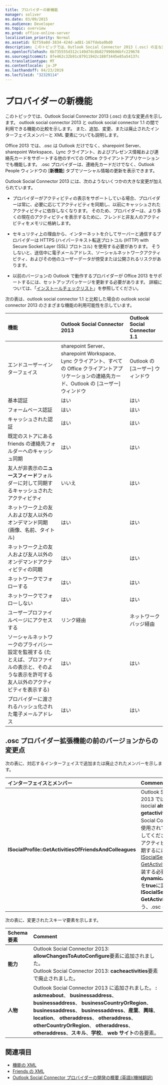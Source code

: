 ```yaml
---
title: プロバイダーの新機能
manager: soliver
ms.date: 03/09/2015
ms.audience: Developer
ms.topic: overview
ms.prod: office-online-server
localization_priority: Normal
ms.assetid: 92f59a0d-3834-424d-ad81-167fdeba9bd0
description: このトピックでは、Outlook Social Connector 2013 (.osc) の主な変更点を示します。 outlook social connector 2013 と outlook social connector 1.1 の間で利用できる機能の比較を示します。
ms.openlocfilehash: 6b735555d312c149d7dc8b827990b96bfc229678
ms.sourcegitcommit: 8fe462c32b91c87911942c188f3445e85a54137c
ms.translationtype: MT
ms.contentlocale: ja-JP
ms.lasthandoff: 04/23/2019
ms.locfileid: "32329114"
---
```

# <a name="whats-new-for-providers"></a>プロバイダーの新機能

このトピックでは、Outlook Social Connector 2013 (.osc) の主な変更点を示します。 outlook social connector 2013 と outlook social connector 1.1 の間で利用できる機能の比較を示します。 また、追加、変更、または廃止されたインターフェイスメンバーと XML 要素についても説明します。 
  
Office 2013 では、.osc は Outlook だけでなく、sharepoint Server、sharepoint Workspace、Lync クライアント、およびプレゼンス情報および連絡先カードをサポートする他のすべての Office クライアントアプリケーションでも機能します。 .osc プロバイダーは、連絡先カードだけでなく、Outlook People ウィンドウの [**新機能**] タブでソーシャル情報の更新を表示できます。 
  
Outlook Social Connector 2013 には、次のようないくつかの大きな変更が加えられています。 
  
- プロバイダーがアクティビティの表示をサポートしている場合、プロバイダーは常に、必要に応じてアクティビティを同期し、以前にキャッシュされたアクティビティに依存しなくなります。 そのため、プロバイダーは、より多くの現在のアクティビティを表示するために、フレンドと非友人のアクティビティをメモリに格納します。
    
- セキュリティ上の理由から、インターネットを介してサーバーと通信するプロバイダーは HTTPS (ハイパーテキスト転送プロトコル (HTTP) with Secure Socket Layer (SSL) プロトコル) を使用する必要があります。 そうしないと、送信中に電子メールアドレス、ソーシャルネットワークアクティビティ、およびその他のユーザーデータが傍受または公開されるリスクがあります。
    
- 以前のバージョンの Outlook で動作するプロバイダーが Office 2013 をサポートするには、セットアップパッケージを更新する必要があります。 詳細については、「[インストールチェックリスト](installation-checklist.md)」を参照してください。 
    
次の表は、outlook social connector 1.1 と比較した場合の outlook social connector 2013 のさまざまな機能の利用可能性を示しています。
  
|**機能**|**Outlook Social Connector 2013**|**Outlook Social Connector 1.1**|
|:-----|:-----|:-----|
|エンドユーザーインターフェイス  <br/> |sharepoint Server、sharepoint Workspace、Lync クライアント、すべての Office クライアントアプリケーションの連絡先カード、Outlook の [ユーザー] ウィンドウ  <br/> |Outlook の [ユーザー] ウィンドウ  <br/> |
|基本認証  <br/> |はい  <br/> |はい  <br/> |
|フォームベース認証  <br/> |はい  <br/> |はい  <br/> |
|キャッシュされた認証  <br/> |はい  <br/> |はい  <br/> |
|既定のストアにある friends の連絡先フォルダーへのキャッシュ同期  <br/> |はい  <br/> |はい  <br/> |
|友人が非表示の**ニュースフィード**フォルダーに対して同期するキャッシュされたアクティビティ  <br/> |いいえ  <br/> |はい  <br/> |
|ネットワーク上の友人および友人以外のオンデマンド同期 (画像、名前、タイトル)  <br/> |はい  <br/> |はい  <br/> |
|ネットワーク上の友人および友人以外のオンデマンドアクティビティの同期  <br/> |はい  <br/> |はい  <br/> |
|ネットワークでフォローする  <br/> |はい  <br/> |はい  <br/> |
|ネットワークでフォローしない  <br/> |はい  <br/> |はい  <br/> |
|ユーザープロファイルページにアクセスする  <br/> |リンク経由  <br/> |ネットワークバッジ経由  <br/> |
|ソーシャルネットワークのプライバシー設定を監視する (たとえば、プロファイルの表示と、そのような表示を許可する友人以外のアクティビティを表示する)  <br/> |はい  <br/> |はい  <br/> |
|プロバイダーに渡されるハッシュ化された電子メールアドレス  <br/> |はい  <br/> |はい  <br/> |

<a name="OlSocialConnector_Changes"> </a>

## <a name="changes-from-the-previous-version-of-osc-provider-extensibility"></a>.osc プロバイダー拡張機能の前のバージョンからの変更点

次の表に、対応するインターフェイスで追加または廃止されたメンバーを示します。
  
|**インターフェイスとメンバー**|**Comment**|
|:-----|:-----|
|**ISocialProfile::GetActivitiesOfFriendsAndColleagues** <br/> |Outlook Social Connector 2013 では廃止されました。 isocial **alsession:: getactivities**は、Outlook Social Connector 1.1 以降も使用されていないことに注意してください。  <br/> アクティビティフィードを同期するには、 [ISocialSession2:: GetActivitiesEx](isocialsession2-getactivitiesex.md)メソッドを実装する必要があります。 **dynamicActivitiesLookupEx**を**true**に設定して、 **ISocialSession2:: GetActivitiesEx**を呼び出すよう、.osc に指示します。  <br/> |
   
次の表に、変更されたスキーマ要素を示します。
  
|**Schema 要素**|**Comment**|
|:-----|:-----|
|**能力** <br/> |Outlook Social Connector 2013: **allowChangesToAutoConfigure**要素に追加されました。  <br/> Outlook Social Connector 2013: **cacheactivities**要素で廃止されました。  <br/> |
|**人物** <br/> |Outlook Social Connector 2013 に追加されました。 **: askmeabout**、 **businessaddress**、 **businessaddress**、 **businessCountryOrRegion**、 **businessaddress**、 **businessaddress**、**産業**、**興味**、 **location**、 **otheraddress**、 **otheraddress**、 **otherCountryOrRegion**、 **otheraddress**、 **otheraddress**、**スキル**、**学校**、 **web サイト**の各要素。  <br/> |
   
## <a name="see-also"></a>関連項目

- [機能の XML](xml-for-capabilities.md)
- [Friends の XML](xml-for-friends.md)
- [Outlook Social Connector プロバイダーの開発の概要 (英語)(機械翻訳)](getting-started-with-developing-an-outlook-social-connector-provider.md)

